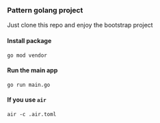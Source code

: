 ### Pattern golang project

Just clone this repo and enjoy the bootstrap project

#### Install package 
`go mod vendor`

#### Run the main app
`go run main.go`

#### If you use `air`
`air -c .air.toml`